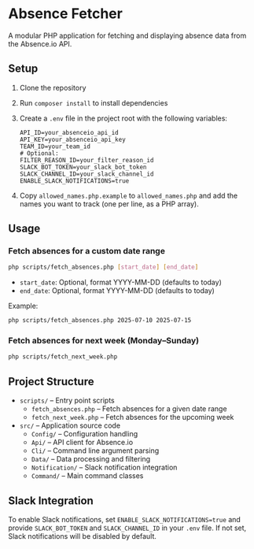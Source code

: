 # Absence Fetcher

A modular PHP application for fetching and displaying absence data from the Absence.io API.

## Setup

1. Clone the repository
2. Run `composer install` to install dependencies
3. Create a `.env` file in the project root with the following variables:

   ```env
   API_ID=your_absenceio_api_id
   API_KEY=your_absenceio_api_key
   TEAM_ID=your_team_id
   # Optional:
   FILTER_REASON_ID=your_filter_reason_id
   SLACK_BOT_TOKEN=your_slack_bot_token
   SLACK_CHANNEL_ID=your_slack_channel_id
   ENABLE_SLACK_NOTIFICATIONS=true
   ```

4. Copy `allowed_names.php.example` to `allowed_names.php` and add the names you want to track (one per line, as a PHP array).

## Usage

### Fetch absences for a custom date range

```bash
php scripts/fetch_absences.php [start_date] [end_date]
```

- `start_date`: Optional, format YYYY-MM-DD (defaults to today)
- `end_date`: Optional, format YYYY-MM-DD (defaults to today)

Example:
```bash
php scripts/fetch_absences.php 2025-07-10 2025-07-15
```

### Fetch absences for next week (Monday–Sunday)

```bash
php scripts/fetch_next_week.php
```

## Project Structure

- `scripts/` – Entry point scripts
  - `fetch_absences.php` – Fetch absences for a given date range
  - `fetch_next_week.php` – Fetch absences for the upcoming week
- `src/` – Application source code
  - `Config/` – Configuration handling
  - `Api/` – API client for Absence.io
  - `Cli/` – Command line argument parsing
  - `Data/` – Data processing and filtering
  - `Notification/` – Slack notification integration
  - `Command/` – Main command classes

## Slack Integration

To enable Slack notifications, set `ENABLE_SLACK_NOTIFICATIONS=true` and provide `SLACK_BOT_TOKEN` and `SLACK_CHANNEL_ID` in your `.env` file. If not set, Slack notifications will be disabled by default. 